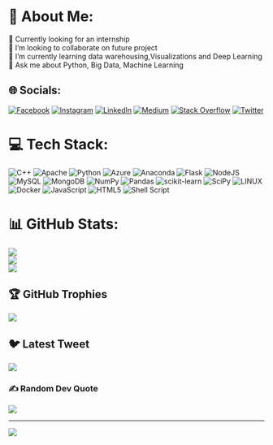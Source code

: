 # 💫 About Me:
🔭 Currently looking for an internship<br>👯 I’m looking to collaborate on future project<br>🌱 I’m currently learning data warehousing,Visualizations and Deep Learning <br>💬 Ask me about Python, Big Data, Machine Learning


## 🌐 Socials:
[![Facebook](https://img.shields.io/badge/Facebook-%231877F2.svg?logo=Facebook&logoColor=white)](https://facebook.com/FaizanUlHaq) [![Instagram](https://img.shields.io/badge/Instagram-%23E4405F.svg?logo=Instagram&logoColor=white)](https://instagram.com/faizanulhaq264) [![LinkedIn](https://img.shields.io/badge/LinkedIn-%230077B5.svg?logo=linkedin&logoColor=white)](https://www.linkedin.com/in/faizan-ul-haq262/) [![Medium](https://img.shields.io/badge/Medium-12100E?logo=medium&logoColor=white)](https://medium.com/@faizan.official262) [![Stack Overflow](https://img.shields.io/badge/-Stackoverflow-FE7A16?logo=stack-overflow&logoColor=white)](https://stackoverflow.com/users/20983942/faizan-ul-haq) [![Twitter](https://img.shields.io/badge/Twitter-%231DA1F2.svg?logo=Twitter&logoColor=white)](https://twitter.com/Faizanulhaq_262) 

# 💻 Tech Stack:
![C++](https://img.shields.io/badge/c++-%2300599C.svg?style=flat&logo=c%2B%2B&logoColor=white) ![Apache](https://img.shields.io/badge/apache-%23D42029.svg?style=flat&logo=apache&logoColor=white) ![Python](https://img.shields.io/badge/python-3670A0?style=flat&logo=python&logoColor=ffdd54) ![Azure](https://img.shields.io/badge/azure-%230072C6.svg?style=flat&logo=azure-devops&logoColor=white) ![Anaconda](https://img.shields.io/badge/Anaconda-%2344A833.svg?style=flat&logo=anaconda&logoColor=white) ![Flask](https://img.shields.io/badge/flask-%23000.svg?style=flat&logo=flask&logoColor=white) ![NodeJS](https://img.shields.io/badge/node.js-6DA55F?style=flat&logo=node.js&logoColor=white) ![MySQL](https://img.shields.io/badge/mysql-%2300f.svg?style=flat&logo=mysql&logoColor=white) ![MongoDB](https://img.shields.io/badge/MongoDB-%234ea94b.svg?style=flat&logo=mongodb&logoColor=white) ![NumPy](https://img.shields.io/badge/numpy-%23013243.svg?style=flat&logo=numpy&logoColor=white) ![Pandas](https://img.shields.io/badge/pandas-%23150458.svg?style=flat&logo=pandas&logoColor=white) ![scikit-learn](https://img.shields.io/badge/scikit--learn-%23F7931E.svg?style=flat&logo=scikit-learn&logoColor=white) ![SciPy](https://img.shields.io/badge/SciPy-%230C55A5.svg?style=flat&logo=scipy&logoColor=%white) ![LINUX](https://img.shields.io/badge/Linux-FCC624?style=flat&logo=linux&logoColor=black) ![Docker](https://img.shields.io/badge/docker-%230db7ed.svg?style=flat&logo=docker&logoColor=white) ![JavaScript](https://img.shields.io/badge/javascript-%23323330.svg?style=flat&logo=javascript&logoColor=%23F7DF1E) ![HTML5](https://img.shields.io/badge/html5-%23E34F26.svg?style=flat&logo=html5&logoColor=white) ![Shell Script](https://img.shields.io/badge/shell_script-%23121011.svg?style=flat&logo=gnu-bash&logoColor=white)
# 📊 GitHub Stats:
![](https://github-readme-stats.vercel.app/api?username=FaizanUlHaq262&theme=nightowl&hide_border=false&include_all_commits=false&count_private=false)<br/>
![](https://github-readme-streak-stats.herokuapp.com/?user=FaizanUlHaq262&theme=nightowl&hide_border=false)<br/>
![](https://github-readme-stats.vercel.app/api/top-langs/?username=FaizanUlHaq262&theme=nightowl&hide_border=false&include_all_commits=false&count_private=false&layout=compact)

## 🏆 GitHub Trophies
![](https://github-profile-trophy.vercel.app/?username=FaizanUlHaq262&theme=discord&no-frame=false&no-bg=false&margin-w=4)

## 🐦 Latest Tweet
[![](https://gtce.itsvg.in/api?username=Faizanulhaq_262)](https://github.com/VishwaGauravIn/github-twitter-card-embed)

### ✍️ Random Dev Quote
![](https://quotes-github-readme.vercel.app/api?type=horizontal&theme=merko)

---
[![](https://visitcount.itsvg.in/api?id=FaizanUlHaq262&icon=5&color=1)](https://visitcount.itsvg.in)

